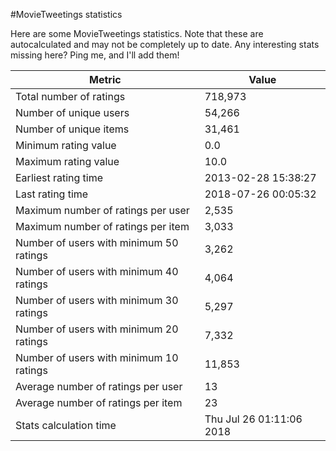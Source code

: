#MovieTweetings statistics

Here are some MovieTweetings statistics. Note that these are autocalculated and may not be completely up to date. Any interesting stats missing here? Ping me, and I'll add them!

Metric | Value
--- | ---
Total number of ratings                 | 718,973
Number of unique users                  | 54,266
Number of unique items                  | 31,461
Minimum rating value                    | 0.0
Maximum rating value                    | 10.0
Earliest rating time                    | 2013-02-28 15:38:27
Last rating time                        | 2018-07-26 00:05:32
Maximum number of ratings per user      | 2,535
Maximum number of ratings per item      | 3,033
Number of users with minimum 50 ratings | 3,262
Number of users with minimum 40 ratings | 4,064
Number of users with minimum 30 ratings | 5,297
Number of users with minimum 20 ratings | 7,332
Number of users with minimum 10 ratings | 11,853
Average number of ratings per user      | 13
Average number of ratings per item      | 23
Stats calculation time                  | Thu Jul 26 01:11:06 2018


